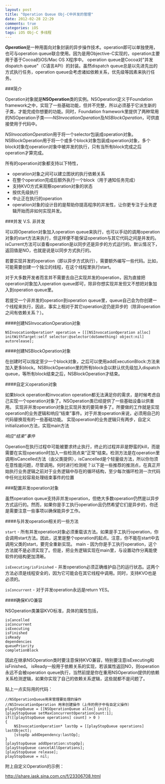 ```yaml
---
layout: post
title: "Operation Queue Obj-C中并发的管理"
date: 2012-02-28 22:29
comments: true
categories: iOS
tags: iOS Obj-C 多线程
---
```


***Operation***是一种用面向对象封装的异步操作技术。operation即可以单独使用，也可与operation queue联合使用。因为是用Objective-C实现的，operation主要用于基于Cocoa的iOS/Mac OS X程序中。
operation queue是Cocoa对"并发dispatch queue"（C语言API）的封装。虽然dispatch queue总是以先进先出的方式执行任务，operation queue会考虑诸如依赖关系，优先级等因素来执行任务。

<!-- more -->

###简介

Operation对象就是**NSOperation**类的实例。NSOperation定义于Foundation framework之中，实现了一些基础功能，但并不完整，所以必须基于它派生新的子类，才能完成你想要的功能。同时，Foundation framework里提供了两种常用的NSOperation子类——*NSInvocationOperation*及*NSBlockOperation*，可供直接使用于代码中。

*NSInvocationOperation*用于将一个selector包装成operation对象。NSBlockOperation用于将一个或多个block对象包装成operation对象，多个block对象在operation对象中被并发的执行，只有当所有block完成之后operation才算完成。

所有的operation对象都支持以下特性，

*	operation对象之间可以建立图状的执行依赖关系
*	在整个operation完成后额外执行一个block（用于通知任务完成）
*	支持KVO方式来观察operation对象的状态
*	按优先级执行
*	中止正在执行的operation
*	operation对象的设计目的是帮助你提高程序的并发性，让你更专注于业务逻辑开始而非如何实现并发。


###并发 V.S. 非并发

可以将Operation对象加入operation queue来执行，也可以手动的调用operation对象的start方法来执行，但这样便不能保证operation与其它代码之间是并发的。isCurrent方法可以查看operation是以同步还是异步的方式运行的。默认情况下，返回值是NO，也就是说是以同步方式执行的。

若要实现并发的operation（即以异步方式执行），需要额外编写一些代码。比如，可能需要创建一个独立的线程，在这个线程里执行start。

对于大多数开发者而言并不需要去自己实现并发的operation，因为直接把operation对象加入operation queue即可，除非你想实现并发但又不想把对象加入到operation queue里。

若提交一个非并发的operation到operation queue里，queue自己会为你创建一个线程来执行，因此，事实上相对于其它operation这仍是异步的（除非operation之间有依赖关系？）。

####创建NSInvocationOperation对象

```
NSInvocationOperation* operation = [[[NSInvocationOperation alloc] initWithTarget:self selector:@selector(doSomething) object:nil] autorelease];
```

####创建NSBlockOperation对象

在创建时可以指定至少一个block对象，之后可以使用addExecutionBlock:方法来加入更多block。NSBlockOperation里的所有block会以默认优先级加入dispatch queue，等所有block结束之后，NSBlockOperation才结束。

####自定义operation对象

如果block operation和invocation operation都无法满足你的需求，是时候考虑自己实现一个operation对象了。NSOperation类已经提供了一些基础设备以供重用。
实现非并发operation对象比实现并发的要简单多了。所要做的工作就是实现operation的业务逻辑和响应“结束”事件。对于并发operation来说，必须用自己的代码替换现有的一些基础功能。
实现operation的业务逻辑只有两步，自定义initialization方法，实现main方法

*响应“结束”事件*

Operation在执行过程中可能被要求终止执行，终止的过程并非是野蛮的kill，而是需要在实现operation时加入一些检测点来“正常”结束。检测方法是在operation里调用isCancelled方法（由父类提供），isCancelled是个轻量级方法，所以你勿须在意性能问题，尽管调用。何时进行检测呢？以下是一些推荐的推测点，在真正开始执行业务逻辑之前对于业务逻辑中存在的循环结构，至少每次循环检测一次代码中任何比较容易处理结束事件的位置

###配置并发operation对象

虽然operation queue支持非并发operation，但绝大多数operation仍然是以异步方式运行的。然而，如果你是手工执行operation且仍然希望它们是异步的，你还是需要注意一些事项以确保能异步工作。

####与并发operation相关的一些方法

`start` - 所有并发operation对象必须重载该方法。如果是手工执行operation，你会调用start方法。因此，这里是整个operation的起点。注意，你不能在start中去调用父类的start，要完全重新实现。
main - 因为你是手工执行operation，这个方法就不是必须实现了。但是，把业务逻辑实现在main里，与设置动作分离能使软件的结构更加清晰。

`isExecuting/isFinished` - 并发operation必须正确维护自己的运行状态。这两个方法必须是线程安全的，因为它可能会在其它线程中调用。同时，支持KVO也是必须的。

`isConcurrent` - 对于并发operation永远是return YES。

####确保KVO兼容

NSOperation类兼容KVO标准，具体的属性包括，

```
isCancelled
isConcurrent
isExecuting
isFinished
isReady
dependencies
queuePriority
completionBlock
```

因此在继承NSOperation类时要注意保持KVO兼容，特别要注意isExecuting和isFinished。
isReady一般用于依赖关系的实现，若该属性返回NO，则operation永远不会被operation queue执行，当然前提是你在重用NSOperation提供的依赖关系检测逻辑，如果你实现了自己的依赖关系逻辑，这些就都不是问题了。

贴上一点实际用的代码：

```
//NSOperationQueue用来管理要处理的操作
//NSInvocationOperation 用来创建操作（上传的例子中有自定义操作）
playStopQueue = [[NSOperationQueue alloc] init];
[playStopQueue setMaxConcurrentOperationCount:1];
if([[playStopQueue operations] count] > 0 )
{
    NSInvocationOperation* lastOp = [[playStopQueue operations] lastObject];
    [stopOp addDependency:lastOp];
}
[playStopQueue addOperation:stopOp];
[playStopQueue cancelAllOperations];
[playStopQueue release];
playStopQueue = nil;
```

附上自定义Operation的示例：

http://ishare.iask.sina.com.cn/f/23306708.html
